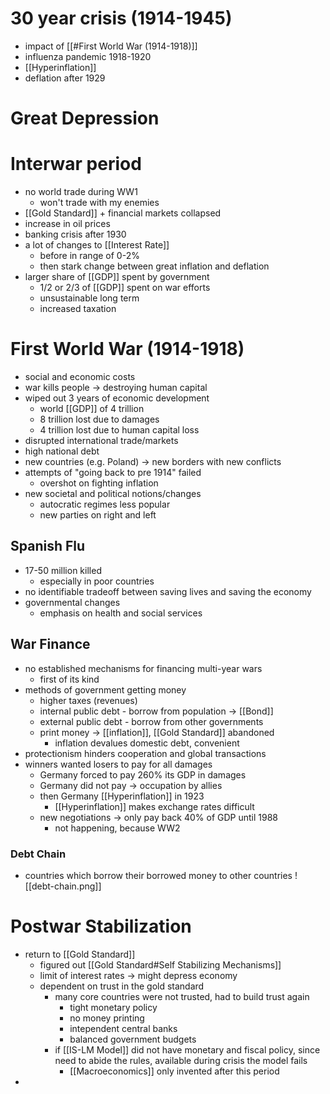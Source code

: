 # 30 year crisis (1914-1945)
- impact of [[#First World War (1914-1918)]]
- influenza pandemic 1918-1920
- [[Hyperinflation]]
- deflation after 1929

# Great Depression


# Interwar period
- no world trade during WW1
	- won't trade with my enemies
- [[Gold Standard]] + financial markets collapsed
- increase in oil prices
- banking crisis after 1930
- a lot of changes to [[Interest Rate]] 
	- before in range of 0-2%
	- then stark change between great inflation and deflation
- larger share of [[GDP]] spent by government
	- 1/2 or 2/3 of [[GDP]] spent on war efforts
	- unsustainable long term
	- increased taxation
	
# First World War (1914-1918)
- social and economic costs
- war kills people -> destroying human capital
- wiped out 3 years of economic development
	- world [[GDP]] of 4 trillion
	- 8 trillion lost due to damages 
	- 4 trillion lost due to human capital loss
- disrupted international trade/markets
- high national debt
- new countries (e.g. Poland) -> new borders with new conflicts
- attempts of "going back to pre 1914" failed
	- overshot on fighting inflation
- new societal and political notions/changes
	- autocratic regimes less popular
	- new parties on right and left

## Spanish Flu
- 17-50 million killed
	- especially in poor countries
- no identifiable tradeoff between saving lives and saving the economy
- governmental changes
	- emphasis on health and social services

## War Finance
- no established mechanisms for financing multi-year wars
	- first of its kind
- methods of government getting money
	- higher taxes (revenues)
	- internal public debt - borrow from population -> [[Bond]]
	- external public debt - borrow from other governments
	- print money -> [[inflation]], [[Gold Standard]] abandoned
		- inflation devalues domestic debt, convenient
- protectionism hinders cooperation and global transactions
- winners wanted losers to pay for all damages
	- Germany forced to pay 260% its GDP in damages
	- Germany did not pay -> occupation by allies
	- then Germany [[Hyperinflation]] in 1923
		- [[Hyperinflation]] makes exchange rates difficult
	- new negotiations -> only pay back 40% of GDP until 1988
		- not happening, because WW2

### Debt Chain
- countries which borrow their borrowed money to other countries
![[debt-chain.png]]

# Postwar Stabilization
- return to [[Gold Standard]]
	- figured out [[Gold Standard#Self Stabilizing Mechanisms]]
	- limit of interest rates -> might depress economy
	- dependent on trust in the gold standard
		- many core countries were not trusted, had to build trust again
			- tight monetary policy
			- no money printing
			- intependent central banks
			- balanced government budgets
		- if [[IS-LM Model]] did not have monetary and fiscal policy, since need to abide the rules, available during crisis the model fails
			- [[Macroeconomics]] only invented after this period
- 
